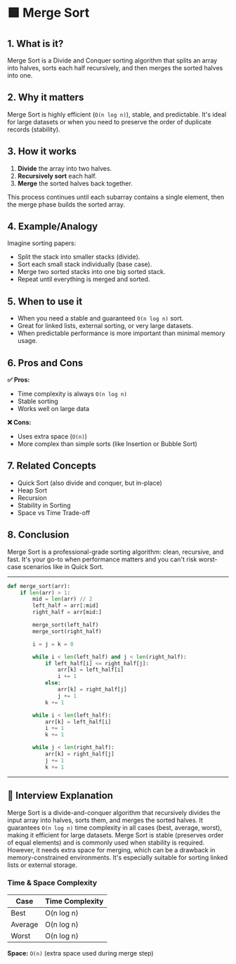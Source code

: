 # 🟩 Merge Sort

## 1. What is it?
Merge Sort is a Divide and Conquer sorting algorithm that splits an array into halves, sorts each half recursively, and then merges the sorted halves into one.

## 2. Why it matters
Merge Sort is highly efficient (`O(n log n)`), stable, and predictable. It's ideal for large datasets or when you need to preserve the order of duplicate records (stability).

## 3. How it works
1. **Divide** the array into two halves.
2. **Recursively sort** each half.
3. **Merge** the sorted halves back together.

This process continues until each subarray contains a single element, then the merge phase builds the sorted array.

## 4. Example/Analogy
Imagine sorting papers:
- Split the stack into smaller stacks (divide).
- Sort each small stack individually (base case).
- Merge two sorted stacks into one big sorted stack.
- Repeat until everything is merged and sorted.

## 5. When to use it
- When you need a stable and guaranteed `O(n log n)` sort.
- Great for linked lists, external sorting, or very large datasets.
- When predictable performance is more important than minimal memory usage.

## 6. Pros and Cons
**✅ Pros:**
- Time complexity is always `O(n log n)`
- Stable sorting
- Works well on large data

**❌ Cons:**
- Uses extra space (`O(n)`)
- More complex than simple sorts (like Insertion or Bubble Sort)

## 7. Related Concepts
- Quick Sort (also divide and conquer, but in-place)
- Heap Sort
- Recursion
- Stability in Sorting
- Space vs Time Trade-off

## 8. Conclusion
Merge Sort is a professional-grade sorting algorithm: clean, recursive, and fast. It's your go-to when performance matters and you can't risk worst-case scenarios like in Quick Sort.

---

```python
def merge_sort(arr):
    if len(arr) > 1:
        mid = len(arr) // 2
        left_half = arr[:mid]
        right_half = arr[mid:]

        merge_sort(left_half)
        merge_sort(right_half)

        i = j = k = 0

        while i < len(left_half) and j < len(right_half):
            if left_half[i] <= right_half[j]:
                arr[k] = left_half[i]
                i += 1
            else:
                arr[k] = right_half[j]
                j += 1
            k += 1

        while i < len(left_half):
            arr[k] = left_half[i]
            i += 1
            k += 1

        while j < len(right_half):
            arr[k] = right_half[j]
            j += 1
            k += 1
```

---

## 🧠 Interview Explanation

Merge Sort is a divide-and-conquer algorithm that recursively divides the input array into halves, sorts them, and merges the sorted halves. It guarantees `O(n log n)` time complexity in all cases (best, average, worst), making it efficient for large datasets. Merge Sort is stable (preserves order of equal elements) and is commonly used when stability is required. However, it needs extra space for merging, which can be a drawback in memory-constrained environments. It's especially suitable for sorting linked lists or external storage.

### Time & Space Complexity

| Case    | Time Complexity |
|---------|----------------|
| Best    | O(n log n)     |
| Average | O(n log n)     |
| Worst   | O(n log n)     |

**Space:** `O(n)` (extra space used during merge step)
